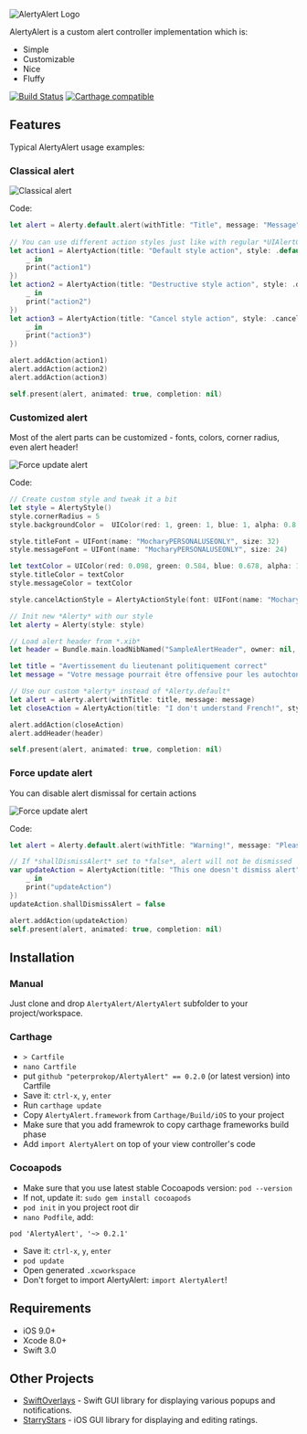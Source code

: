 ![AlertyAlert Logo](http://i.imgur.com/6CCBWTM.gif)

AlertyAlert is a custom alert controller implementation which is:
- Simple
- Customizable
- Nice
- Fluffy

[![Build Status](https://travis-ci.org/peterprokop/AlertyAlert.svg?branch=master)](https://travis-ci.org/peterprokop/AlertyAlert)
[![Carthage compatible](https://img.shields.io/badge/Carthage-compatible-4BC51D.svg?style=flat)](https://github.com/Carthage/Carthage)

## Features

Typical AlertyAlert usage examples:

### Classical alert

![Classical alert](http://i.imgur.com/ZySARNE.png)

Code:
```swift
let alert = Alerty.default.alert(withTitle: "Title", message: "Message")
            
// You can use different action styles just like with regular *UIAlertController*
let action1 = AlertyAction(title: "Default style action", style: .default, handler: {
    _ in
    print("action1")
})
let action2 = AlertyAction(title: "Destructive style action", style: .destructive, handler: {
    _ in
    print("action2")
})
let action3 = AlertyAction(title: "Cancel style action", style: .cancel, handler: {
    _ in
    print("action3")
})

alert.addAction(action1)
alert.addAction(action2)
alert.addAction(action3)

self.present(alert, animated: true, completion: nil)
```

### Customized alert
Most of the alert parts can be customized - fonts, colors, corner radius, even alert header!

![Force update alert](http://i.imgur.com/iR4SnZv.png)

Code:
```swift
// Create custom style and tweak it a bit
let style = AlertyStyle()
style.cornerRadius = 5
style.backgroundColor =  UIColor(red: 1, green: 1, blue: 1, alpha: 0.8)

style.titleFont = UIFont(name: "MocharyPERSONALUSEONLY", size: 32)
style.messageFont = UIFont(name: "MocharyPERSONALUSEONLY", size: 24)

let textColor = UIColor(red: 0.098, green: 0.584, blue: 0.678, alpha: 1)
style.titleColor = textColor
style.messageColor = textColor

style.cancelActionStyle = AlertyActionStyle(font: UIFont(name: "MocharyPERSONALUSEONLY", size: 18)!, tintColor: UIColor.brown)

// Init new *Alerty* with our style
let alerty = Alerty(style: style)

// Load alert header from *.xib*
let header = Bundle.main.loadNibNamed("SampleAlertHeader", owner: nil, options: nil)![0] as! UIView

let title = "Avertissement du lieutenant politiquement correct"
let message = "Votre message pourrait être offensive pour les autochtones de la région de Yamal.\nVeuillez corriger votre message."

// Use our custom *alerty* instead of *Alerty.default*
let alert = alerty.alert(withTitle: title, message: message)
let closeAction = AlertyAction(title: "I don't understand French!", style: .cancel, handler: nil)

alert.addAction(closeAction)
alert.addHeader(header)

self.present(alert, animated: true, completion: nil)
```

### Force update alert
You can disable alert dismissal for certain actions

![Force update alert](http://i.imgur.com/ft5HAWU.png)

Code:
```swift
let alert = Alerty.default.alert(withTitle: "Warning!", message: "Please update your application ASAP!")

// If *shallDismissAlert* set to *false*, alert will not be dismissed
var updateAction = AlertyAction(title: "This one doesn't dismiss alert", style: .default, handler: {
    _ in
    print("updateAction")
})
updateAction.shallDismissAlert = false

alert.addAction(updateAction)
self.present(alert, animated: true, completion: nil)
```

## Installation

### Manual
Just clone and drop `AlertyAlert/AlertyAlert` subfolder to your project/workspace.

### Carthage
* `> Cartfile`
* `nano Cartfile`
* put `github "peterprokop/AlertyAlert" == 0.2.0` (or latest version) into Cartfile
* Save it: `ctrl-x`, `y`, `enter`
* Run `carthage update`
* Copy `AlertyAlert.framework` from `Carthage/Build/iOS` to your project
* Make sure that you add framewrok to copy carthage frameworks build phase
* Add `import AlertyAlert` on top of your view controller's code

### Cocoapods
- Make sure that you use latest stable Cocoapods version: `pod --version`
- If not, update it: `sudo gem install cocoapods`
- `pod init` in you project root dir
- `nano Podfile`, add:

```
pod 'AlertyAlert', '~> 0.2.1'
``` 
- Save it: `ctrl-x`, `y`, `enter`
- `pod update`
- Open generated `.xcworkspace`
- Don't forget to import AlertyAlert: `import AlertyAlert`!

## Requirements

- iOS 9.0+
- Xcode 8.0+
- Swift 3.0

## Other Projects

- [SwiftOverlays](https://github.com/peterprokop/SwiftOverlays) - Swift GUI library for displaying various popups and notifications.
- [StarryStars](https://github.com/peterprokop/StarryStars) - iOS GUI library for displaying and editing ratings.
